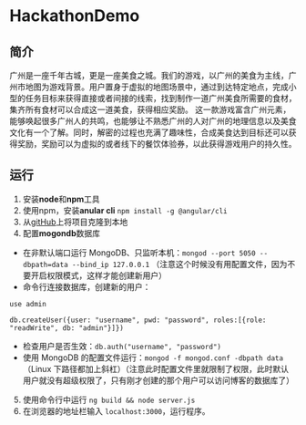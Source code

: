 # HackathonDemo

## 简介
广州是一座千年古城，更是一座美食之城。我们的游戏，以广州的美食为主线，广州市地图为游戏背景。用户置身于虚拟的地图场景中，通过到达特定地点，完成小型的任务目标来获得直接或者间接的线索，找到制作一道广州美食所需要的食材，集齐所有食材可以合成这一道美食，获得相应奖励。
这一款游戏富含广州元素，能够唤起很多广州人的共鸣，也能够让不熟悉广州的人对广州的地理信息以及美食文化有一个了解。同时，解密的过程也充满了趣味性，合成美食达到目标还可以获得奖励，奖励可以为虚拟的或者线下的餐饮体验券，以此获得游戏用户的持久性。

## 运行
1. 安装**node**和**npm**工具
2. 使用npm，安装**anular cli** `npm install -g @angular/cli`
3. 从[gitHub](https://github.com/DarkFerrets/HackathonDemo)上将项目克隆到本地
4. 配置**mogondb**数据库
* 在非默认端口运行 MongoDB、只监听本机：`mongod --port 5050 --dbpath=data --bind_ip 127.0.0.1` （注意这个时候没有用配置文件，因为不要开启权限模式，这样才能创建新用户）
* 命令行连接数据库，创建新的用户：
```
use admin

db.createUser({user: "username", pwd: "password", roles:[{role: "readWrite", db: "admin"}]})
```
* 检查用户是否生效：`db.auth("username", "password")`
* 使用 MongoDB 的配置文件运行：`mongod -f mongod.conf -dbpath data`（Linux 下路径都加上斜杠）（注意此时配置文件里就限制了权限，此时默认用户就没有超级权限了，只有刚才创建的那个用户可以访问博客的数据库了）
5. 使用命令行中运行 `ng build && node server.js`
6. 在浏览器的地址栏输入 `localhost:3000`，运行程序。
